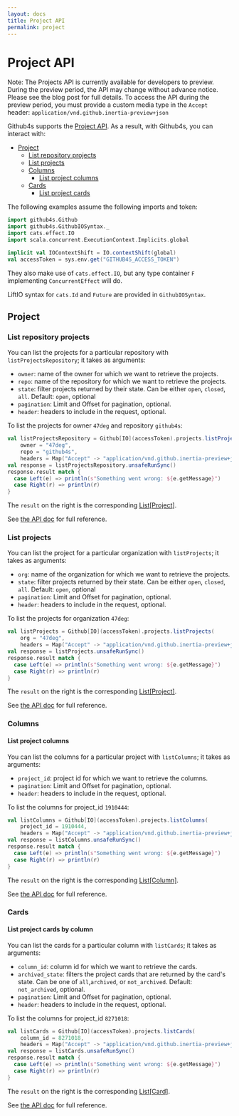 ```yaml
---
layout: docs
title: Project API
permalink: project
---
```

 
# Project API

Note: The Projects API is currently available for developers to preview. During the preview period,
the API may change without advance notice. Please see the blog post for full details. To access the
API during the preview period, you must provide a custom media type in the `Accept` header:
 `application/vnd.github.inertia-preview+json`

Github4s supports the [Project API](https://developer.github.com/v3/projects/). As a result,
with Github4s, you can interact with:

- [Project](#project)
  - [List repository projects](#list-repository-projects)
  - [List projects](#list-projects)
  - [Columns](#columns)
    - [List project columns](#list-project-columns)
  - [Cards](#cards)
    - [List project cards](#list-project-cards-by-column)

The following examples assume the following imports and token:

```scala mdoc:silent
import github4s.Github
import github4s.GithubIOSyntax._
import cats.effect.IO
import scala.concurrent.ExecutionContext.Implicits.global

implicit val IOContextShift = IO.contextShift(global)
val accessToken = sys.env.get("GITHUB4S_ACCESS_TOKEN")
```

They also make use of `cats.effect.IO`, but any type container `F` implementing `ConcurrentEffect` will do.

LiftIO syntax for `cats.Id` and `Future` are provided in `GithubIOSyntax`.

## Project

### List repository projects

You can list the projects for a particular repository with `listProjectsRepository`; it takes as arguments:

- `owner`: name of the owner for which we want to retrieve the projects.
- `repo`: name of the repository for which we want to retrieve the projects.
- `state`: filter projects returned by their state. Can be either `open`, `closed`, `all`. Default: `open`, optional
- `pagination`: Limit and Offset for pagination, optional.
- `header`: headers to include in the request, optional.

To list the projects for owner `47deg` and repository `github4s`:

```scala mdoc:compile-only
val listProjectsRepository = Github[IO](accessToken).projects.listProjectsRepository(
    owner = "47deg",
    repo = "github4s",
    headers = Map("Accept" -> "application/vnd.github.inertia-preview+json"))
val response = listProjectsRepository.unsafeRunSync()
response.result match {
  case Left(e) => println(s"Something went wrong: ${e.getMessage}")
  case Right(r) => println(r)
}
```

The `result` on the right is the corresponding [List[Project]][project-scala].

See [the API doc](https://developer.github.com/v3/projects/#list-repository-projects) for full reference.

[project-scala]: https://github.com/47degrees/github4s/blob/master/github4s/src/main/scala/github4s/domain/Project.scala


### List projects

You can list the project for a particular organization with `listProjects`; it takes as arguments:

- `org`: name of the organization for which we want to retrieve the projects.
- `state`: filter projects returned by their state. Can be either `open`, `closed`, `all`. Default: `open`, optional
- `pagination`: Limit and Offset for pagination, optional.
- `header`: headers to include in the request, optional.

To list the projects for organization `47deg`:

```scala mdoc:compile-only
val listProjects = Github[IO](accessToken).projects.listProjects(
    org = "47deg",
    headers = Map("Accept" -> "application/vnd.github.inertia-preview+json"))
val response = listProjects.unsafeRunSync()
response.result match {
  case Left(e) => println(s"Something went wrong: ${e.getMessage}")
  case Right(r) => println(r)
}
```

The `result` on the right is the corresponding [List[Project]][project-scala].

See [the API doc](https://developer.github.com/v3/projects/#list-organization-projects) for full reference.

[project-scala]: https://github.com/47degrees/github4s/blob/master/github4s/src/main/scala/github4s/domain/Project.scala

### Columns

#### List project columns

You can list the columns for a particular project with `listColumns`; it takes as arguments:

- `project_id`: project id for which we want to retrieve the columns.
- `pagination`: Limit and Offset for pagination, optional.
- `header`: headers to include in the request, optional.

To list the columns for project_id `1910444`:

```scala mdoc:compile-only
val listColumns = Github[IO](accessToken).projects.listColumns(
    project_id = 1910444,
    headers = Map("Accept" -> "application/vnd.github.inertia-preview+json"))
val response = listColumns.unsafeRunSync()
response.result match {
  case Left(e) => println(s"Something went wrong: ${e.getMessage}")
  case Right(r) => println(r)
}
```

The `result` on the right is the corresponding [List[Column]][column-scala].

See [the API doc](https://developer.github.com/v3/projects/columns/#list-project-columns) for full reference.

[column-scala]: https://github.com/47degrees/github4s/blob/master/github4s/src/main/scala/github4s/domain/Project.scala

### Cards

#### List project cards by column

You can list the cards for a particular column with `listCards`; it takes as arguments:

- `column_id`: column id for which we want to retrieve the cards.
- `archived_state`: filters the project cards that are returned by the card's state. 
Can be one of `all`,`archived`, or `not_archived`. Default: `not_archived`, optional.
- `pagination`: Limit and Offset for pagination, optional.
- `header`: headers to include in the request, optional.

To list the columns for project_id `8271018`:

```scala mdoc:compile-only
val listCards = Github[IO](accessToken).projects.listCards(
    column_id = 8271018,
    headers = Map("Accept" -> "application/vnd.github.inertia-preview+json"))
val response = listCards.unsafeRunSync()
response.result match {
  case Left(e) => println(s"Something went wrong: ${e.getMessage}")
  case Right(r) => println(r)
}
```

The `result` on the right is the corresponding [List[Card]][card-scala].

See [the API doc](https://developer.github.com/v3/projects/cards/#list-project-cards) for full reference.

[card-scala]: https://github.com/47degrees/github4s/blob/master/github4s/src/main/scala/github4s/domain/Project.scala
